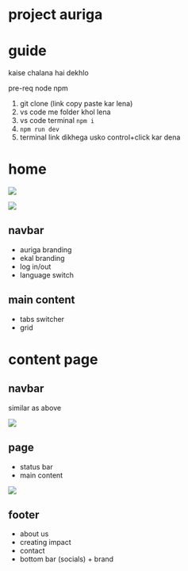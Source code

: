 # project auriga

# guide
kaise chalana hai dekhlo

pre-req
node
npm

1. git clone (link copy paste kar lena)
2. vs code me folder khol lena
3. vs code terminal ```npm i ```
4. ```npm run dev ```
5. terminal link dikhega usko control+click kar dena


# home
![](@attachment/Clipboard_2022-08-13-15-57-22.png)

![](@attachment/Clipboard_2022-08-13-15-54-03.png)

## navbar
- auriga branding
- ekal branding
- log in/out
- language switch

## main content

- tabs switcher
- grid 


# content page

## navbar
similar as above

![](@attachment/Clipboard_2022-08-13-15-59-58.png)
## page
- status bar
- main content

![](@attachment/Clipboard_2022-08-13-15-59-37.png)
## footer
- about us
- creating impact
- contact
- bottom bar (socials) + brand
